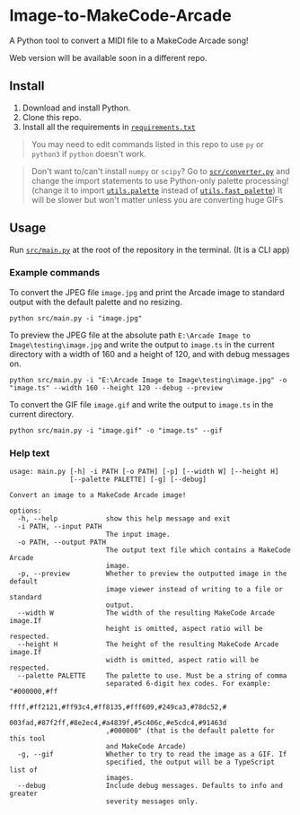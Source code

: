 # Image-to-MakeCode-Arcade

A Python tool to convert a MIDI file to a MakeCode Arcade song!

Web version will be available soon in a different repo.

## Install

1. Download and install Python.
2. Clone this repo.
3. Install all the requirements in [`requirements.txt`](requirements.txt)

> You may need to edit commands listed in this repo to use `py` or `python3`
> if `python` doesn't work.

> Don't want to/can't install `numpy` or `scipy`? Go to
> [`scr/converter.py`](src/converter.py) and change the import statements to
> use Python-only palette processing!
> (change it to import [`utils.palette`](src/utils/palette.py) instead of
> [`utils.fast_palette`](src/utils/fast_palette.py)) It will be slower but
> won't matter unless you are converting huge GIFs

## Usage

Run [`src/main.py`](src/main.py) at the root of the repository in the terminal.
(It is a CLI app)

### Example commands

To convert the JPEG file `image.jpg` and print the Arcade image to standard
output with the default palette and no resizing.

```commandline
python src/main.py -i "image.jpg"
```

To preview the JPEG file at the absolute path
`E:\Arcade Image to Image\testing\image.jpg` and write the output to
`image.ts` in the current directory with a width of 160 and a height of 120,
and with debug messages on.

```commandline
python src/main.py -i "E:\Arcade Image to Image\testing\image.jpg" -o "image.ts" --width 160 --height 120 --debug --preview
```

To convert the GIF file `image.gif` and write the output to `image.ts` in the
current directory.

```commandline
python src/main.py -i "image.gif" -o "image.ts" --gif
```

### Help text

```commandline
usage: main.py [-h] -i PATH [-o PATH] [-p] [--width W] [--height H]
               [--palette PALETTE] [-g] [--debug]

Convert an image to a MakeCode Arcade image!

options:
  -h, --help            show this help message and exit
  -i PATH, --input PATH
                        The input image.
  -o PATH, --output PATH
                        The output text file which contains a MakeCode Arcade
                        image.
  -p, --preview         Whether to preview the outputted image in the default
                        image viewer instead of writing to a file or standard
                        output.
  --width W             The width of the resulting MakeCode Arcade image.If
                        height is omitted, aspect ratio will be respected.
  --height H            The height of the resulting MakeCode Arcade image.If
                        width is omitted, aspect ratio will be respected.
  --palette PALETTE     The palette to use. Must be a string of comma
                        separated 6-digit hex codes. For example: "#000000,#ff
                        ffff,#ff2121,#ff93c4,#ff8135,#fff609,#249ca3,#78dc52,#
                        003fad,#87f2ff,#8e2ec4,#a4839f,#5c406c,#e5cdc4,#91463d
                        ,#000000" (that is the default palette for this tool
                        and MakeCode Arcade)
  -g, --gif             Whether to try to read the image as a GIF. If
                        specified, the output will be a TypeScript list of
                        images.
  --debug               Include debug messages. Defaults to info and greater
                        severity messages only.
```
